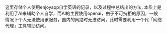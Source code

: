 这里存储个人使用enjoyapp自学英语的记录，以及过程中总结出的方法.
本质上是利用了AI来辅助个人自学，而AI的主要使用openai，由于不可抗拒的原因，一般情况下个人无法使用该服务，国内的网路时无法访问，此时需要利用一个代「网络代理」工具辅助访问。